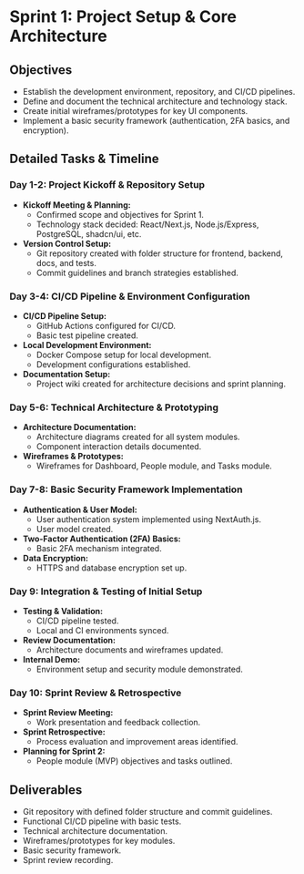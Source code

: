 # Sprint 1: Project Setup & Core Architecture

## Objectives
* Establish the development environment, repository, and CI/CD pipelines.
* Define and document the technical architecture and technology stack.
* Create initial wireframes/prototypes for key UI components.
* Implement a basic security framework (authentication, 2FA basics, and encryption).

## Detailed Tasks & Timeline

### Day 1-2: Project Kickoff & Repository Setup
* **Kickoff Meeting & Planning:**
   * Confirmed scope and objectives for Sprint 1.
   * Technology stack decided: React/Next.js, Node.js/Express, PostgreSQL, shadcn/ui, etc.
* **Version Control Setup:**
   * Git repository created with folder structure for frontend, backend, docs, and tests.
   * Commit guidelines and branch strategies established.

### Day 3-4: CI/CD Pipeline & Environment Configuration
* **CI/CD Pipeline Setup:**
   * GitHub Actions configured for CI/CD.
   * Basic test pipeline created.
* **Local Development Environment:**
   * Docker Compose setup for local development.
   * Development configurations established.
* **Documentation Setup:**
   * Project wiki created for architecture decisions and sprint planning.

### Day 5-6: Technical Architecture & Prototyping
* **Architecture Documentation:**
   * Architecture diagrams created for all system modules.
   * Component interaction details documented.
* **Wireframes & Prototypes:**
   * Wireframes for Dashboard, People module, and Tasks module.

### Day 7-8: Basic Security Framework Implementation
* **Authentication & User Model:**
   * User authentication system implemented using NextAuth.js.
   * User model created.
* **Two-Factor Authentication (2FA) Basics:**
   * Basic 2FA mechanism integrated.
* **Data Encryption:**
   * HTTPS and database encryption set up.

### Day 9: Integration & Testing of Initial Setup
* **Testing & Validation:**
   * CI/CD pipeline tested.
   * Local and CI environments synced.
* **Review Documentation:**
   * Architecture documents and wireframes updated.
* **Internal Demo:**
   * Environment setup and security module demonstrated.

### Day 10: Sprint Review & Retrospective
* **Sprint Review Meeting:**
   * Work presentation and feedback collection.
* **Sprint Retrospective:**
   * Process evaluation and improvement areas identified.
* **Planning for Sprint 2:**
   * People module (MVP) objectives and tasks outlined.

## Deliverables
* Git repository with defined folder structure and commit guidelines.
* Functional CI/CD pipeline with basic tests.
* Technical architecture documentation.
* Wireframes/prototypes for key modules.
* Basic security framework.
* Sprint review recording.


